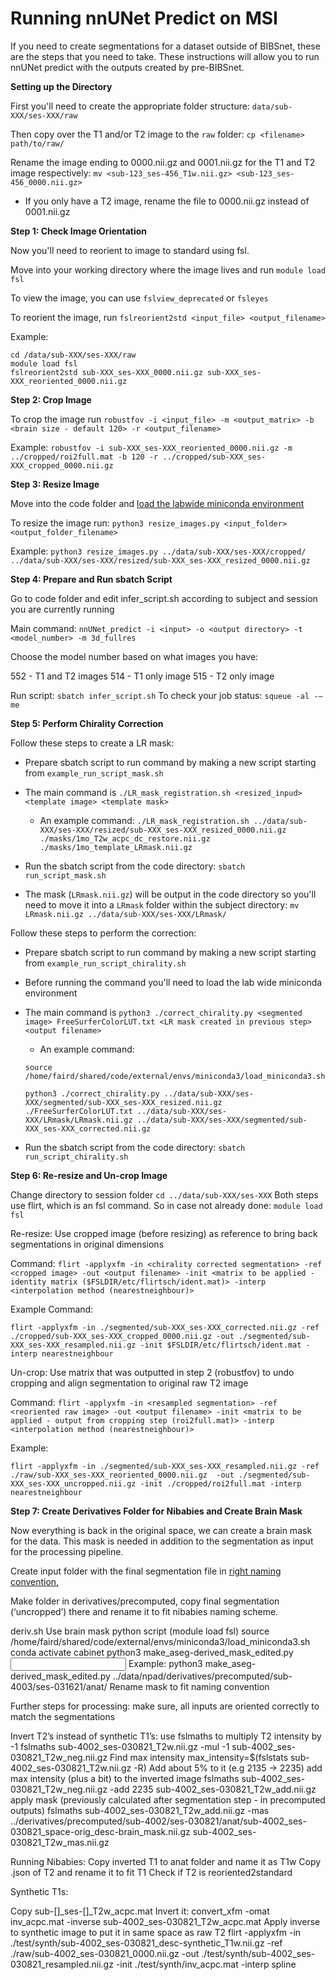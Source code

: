 # Running nnUNet Predict on MSI

If you need to create segmentations for a dataset outside of BIBSnet, these are the steps that you need to take. These instructions will allow you to run nnUNet predict with the outputs created by pre-BIBSnet. 

**Setting up the Directory**

First you'll need to create the appropriate folder structure: `data/sub-XXX/ses-XXX/raw`

Then copy over the T1 and/or T2 image to the `raw` folder: `cp <filename> path/to/raw/`

Rename the image ending to 0000.nii.gz and 0001.nii.gz for the T1 and T2 image respectively: `mv <sub-123_ses-456_T1w.nii.gz> <sub-123_ses-456_0000.nii.gz>`

- If you only have a T2 image, rename the file to 0000.nii.gz instead of 0001.nii.gz 


**Step 1: Check Image Orientation**

Now you'll need to reorient to image to standard using fsl.

Move into your working directory where the image lives and run `module load fsl`

To view the image, you can use `fslview_deprecated` or `fsleyes`

To reorient the image, run `fslreorient2std <input_file> <output_filename>`

Example:

```
cd /data/sub-XXX/ses-XXX/raw
module load fsl
fslreorient2std sub-XXX_ses-XXX_0000.nii.gz sub-XXX_ses-XXX_reoriented_0000.nii.gz 
```

**Step 2: Crop Image**

To crop the image run `robustfov -i <input_file> -m <output_matrix> -b <brain size - default 120> -r <output_filename>`

Example: 
`robustfov -i sub-XXX_ses-XXX_reoriented_0000.nii.gz -m ../cropped/roi2full.mat -b 120 -r ../cropped/sub-XXX_ses-XXX_cropped_0000.nii.gz`

**Step 3: Resize Image**

Move into the code folder and [load the labwide miniconda environment](miniconda.md) 

To resize the image run: `python3 resize_images.py <input_folder> <output_folder_filename>`

Example: 
`python3 resize_images.py ../data/sub-XXX/ses-XXX/cropped/ ../data/sub-XXX/ses-XXX/resized/sub-XXX_ses-XXX_resized_0000.nii.gz` 

**Step 4: Prepare and Run sbatch Script**

Go to code folder and edit infer_script.sh according to subject and session you are currently running

Main command: `nnUNet_predict -i <input> -o <output directory> -t <model_number> -m 3d_fullres`

Choose the model number based on what images you have:

552 - T1 and T2 images
514 - T1 only image
515 - T2 only image

Run script:  `sbatch infer_script.sh`
To check your job status: `squeue -al -–me`

**Step 5: Perform Chirality Correction**

Follow these steps to create a LR mask:

- Prepare sbatch script to run command by making a new script starting from `example_run_script_mask.sh`

- The main command is `./LR_mask_registration.sh <resized_inpud> <template image> <template mask>`

    - An example command: `./LR_mask_registration.sh ../data/sub-XXX/ses-XXX/resized/sub-XXX_ses-XXX_resized_0000.nii.gz ./masks/1mo_T2w_acpc_dc_restore.nii.gz ./masks/1mo_template_LRmask.nii.gz`

- Run the sbatch script from the code directory: `sbatch run_script_mask.sh`

- The mask (`LRmask.nii.gz`) will be output in the code directory so you'll need to move it into a `LRmask` folder within the subject directory: `mv LRmask.nii.gz ../data/sub-XXX/ses-XXX/LRmask/`

Follow these steps to perform the correction:

- Prepare sbatch script to run command by making a new script starting from `example_run_script_chirality.sh`

- Before running the command you'll need to load the lab wide miniconda environment

- The main command is `python3 ./correct_chirality.py <segmented image> FreeSurferColorLUT.txt <LR mask created in previous step> <output filename>`

    - An example command: 

    ```
    source /home/faird/shared/code/external/envs/miniconda3/load_miniconda3.sh

    python3 ./correct_chirality.py ../data/sub-XXX/ses-XXX/segmented/sub-XXX_ses-XXX_resized.nii.gz ./FreeSurferColorLUT.txt ../data/sub-XXX/ses-XXX/LRmask/LRmask.nii.gz ../data/sub-XXX/ses-XXX/segmented/sub-XXX_ses-XXX_corrected.nii.gz
    ```

- Run the sbatch script from the code directory: `sbatch run_script_chirality.sh`


**Step 6: Re-resize and Un-crop Image**

Change directory to session folder `cd ../data/sub-XXX/ses-XXX`
Both steps use flirt, which is an fsl command. So in case not already done: `module load fsl`  

Re-resize:
Use cropped image (before resizing) as reference to bring back segmentations in original dimensions

Command:  `flirt -applyxfm -in <chirality corrected segmentation> -ref <cropped image> -out <output filename> -init <matrix to be applied - identity matrix ($FSLDIR/etc/flirtsch/ident.mat)> -interp <interpolation method (nearestneighbour)>`

Example Command:

```
flirt -applyxfm -in ./segmented/sub-XXX_ses-XXX_corrected.nii.gz -ref ./cropped/sub-XXX_ses-XXX_cropped_0000.nii.gz -out ./segmented/sub-XXX_ses-XXX_resampled.nii.gz -init $FSLDIR/etc/flirtsch/ident.mat -interp nearestneighbour
```


Un-crop:
Use matrix that was outputted in step 2 (robustfov) to undo cropping and align segmentation to original raw T2 image

Command: `flirt -applyxfm -in <resampled segmentation> -ref <reoriented raw image> -out <output filename> -init <matrix to be applied - output from cropping step (roi2full.mat)> -interp <interpolation method (nearestneighbour)>`

Example: 

```
flirt -applyxfm -in ./segmented/sub-XXX_ses-XXX_resampled.nii.gz -ref ./raw/sub-XXX_ses-XXX_reoriented_0000.nii.gz  -out ./segmented/sub-XXX_ses-XXX_uncropped.nii.gz -init ./cropped/roi2full.mat -interp nearestneighbour
```

**Step 7: Create Derivatives Folder for Nibabies and Create Brain Mask**

Now everything is back in the original space, we can create a brain mask for the data.
This mask is needed in addition to the segmentation as input for the processing pipeline.

Create input folder with the final segmentation file in [right naming convention.](https://nibabies.readthedocs.io/en/latest/faqs.html?highlight=derivatives#leveraging-precomputed-results)

Make folder in derivatives/precomputed, copy final segmentation (‘uncropped’) there and rename it to fit nibabies naming scheme. 

deriv.sh 
Use brain mask python script (module load fsl)
source /home/faird/shared/code/external/envs/miniconda3/load_miniconda3.sh
conda activate cabinet
python3 make_aseg-derived_mask_edited.py <input folder>
Example: python3 make_aseg-derived_mask_edited.py ../data/npad/derivatives/precomputed/sub-4003/ses-031621/anat/
Rename mask to fit naming convention


Further steps for processing: make sure, all inputs are oriented correctly to match the segmentations


Invert T2’s instead of synthetic T1’s:
use fslmaths to multiply T2 intensity by -1 
fslmaths sub-4002_ses-030821_T2w.nii.gz -mul -1 sub-4002_ses-030821_T2w_neg.nii.gz 
Find max intensity
max_intensity=$(fslstats sub-4002_ses-030821_T2w.nii.gz -R)
Add about 5% to it (e.g 2135 -> 2235)
add max intensity (plus a bit) to the inverted image
fslmaths sub-4002_ses-030821_T2w_neg.nii.gz -add 2235 sub-4002_ses-030821_T2w_add.nii.gz
apply mask (previously calculated after segmentation step - in precomputed outputs)
fslmaths sub-4002_ses-030821_T2w_add.nii.gz -mas ../derivatives/precomputed/sub-4002/ses-030821/anat/sub-4002_ses-030821_space-orig_desc-brain_mask.nii.gz sub-4002_ses-030821_T2w_mas.nii.gz

Running Nibabies: 
Copy inverted T1 to anat folder and name it as T1w
Copy .json of T2 and rename it to fit T1
Check if T2 is reoriented2standard





Synthetic T1s:

Copy sub-[]_ses-[]_T2w_acpc.mat
Invert it:
convert_xfm -omat inv_acpc.mat -inverse sub-4002_ses-030821_T2w_acpc.mat 
Apply inverse to synthetic image to put it in same space as raw T2
flirt -applyxfm -in ./test/synth/sub-4002_ses-030821_desc-synthetic_T1w.nii.gz -ref ./raw/sub-4002_ses-030821_0000.nii.gz -out ./test/synth/sub-4002_ses-030821_resampled.nii.gz -init ./test/synth/inv_acpc.mat -interp spline


